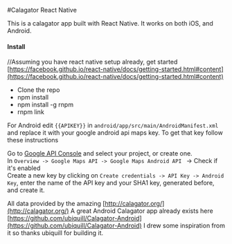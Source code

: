 #Calagator React Native

This is a calagator app built with React Native. It works on both iOS, and Android.

#### Install

//Assuming you have react native setup already, get started [https://facebook.github.io/react-native/docs/getting-started.html#content](https://facebook.github.io/react-native/docs/getting-started.html#content)
* Clone the repo
* npm install
* npm install -g rnpm
* rnpm link

For Android edit `{{APIKEY}}` in `android/app/src/main/AndroidManifest.xml` and replace it with your google android api maps key.
To get that key follow these instructions

Go to [Google API Console](https://console.developers.google.com/flows/enableapi?apiid=maps_android_backend&keyType=CLIENT_SIDE_ANDROID&pli=1) and select your project, or create one.  
In `Overview -> Google Maps API -> Google Maps Android API ` -> Check if it's enabled  
Create a new key by clicking on `Create credentials -> API Key -> Android Key`, enter the name of the API key and your SHA1 key, generated before, and create it.


All data provided by the amazing [http://calagator.org/](http://calagator.org/)
A great Android Calagator app already exists here [https://github.com/ubiquill/Calagator-Android](https://github.com/ubiquill/Calagator-Android)
I drew some inspiration from it so thanks ubiquill for building it.